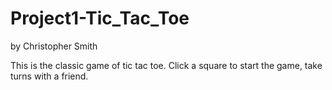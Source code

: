 # Project1-Tic_Tac_Toe
by Christopher Smith

This is the classic game of tic tac toe. Click a square to start the game, take turns with a friend.
